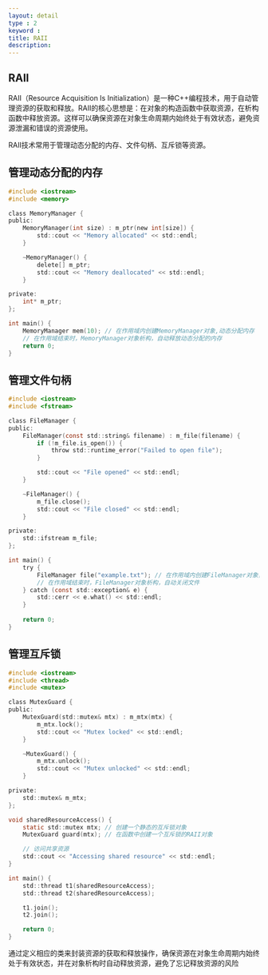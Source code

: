 ```yaml
---
layout: detail
type : 2
keyword :     
title: RAII
description: 
---
```


## RAII

RAII（Resource Acquisition Is Initialization）是一种C++编程技术，用于自动管理资源的获取和释放。RAII的核心思想是：在对象的构造函数中获取资源，在析构函数中释放资源。这样可以确保资源在对象生命周期内始终处于有效状态，避免资源泄漏和错误的资源使用。

RAII技术常用于管理动态分配的内存、文件句柄、互斥锁等资源。

## 管理动态分配的内存

```c
#include <iostream>
#include <memory>

class MemoryManager {
public:
    MemoryManager(int size) : m_ptr(new int[size]) {
        std::cout << "Memory allocated" << std::endl;
    }

    ~MemoryManager() {
        delete[] m_ptr;
        std::cout << "Memory deallocated" << std::endl;
    }

private:
    int* m_ptr;
};

int main() {
    MemoryManager mem(10); // 在作用域内创建MemoryManager对象,动态分配内存
    // 在作用域结束时，MemoryManager对象析构，自动释放动态分配的内存
    return 0;
}
```

## 管理文件句柄
```c
#include <iostream>
#include <fstream>

class FileManager {
public:
    FileManager(const std::string& filename) : m_file(filename) {
        if (!m_file.is_open()) {
            throw std::runtime_error("Failed to open file");
        }

        std::cout << "File opened" << std::endl;
    }

    ~FileManager() {
        m_file.close();
        std::cout << "File closed" << std::endl;
    }

private:
    std::ifstream m_file;
};

int main() {
    try {
        FileManager file("example.txt"); // 在作用域内创建FileManager对象，打开文件
        // 在作用域结束时，FileManager对象析构，自动关闭文件
    } catch (const std::exception& e) {
        std::cerr << e.what() << std::endl;
    }
    
    return 0;
}
```

## 管理互斥锁
```c
#include <iostream>
#include <thread>
#include <mutex>

class MutexGuard {
public:
    MutexGuard(std::mutex& mtx) : m_mtx(mtx) {
        m_mtx.lock();
        std::cout << "Mutex locked" << std::endl;
    }

    ~MutexGuard() {
        m_mtx.unlock();
        std::cout << "Mutex unlocked" << std::endl;
    }

private:
    std::mutex& m_mtx;
};

void sharedResourceAccess() {
    static std::mutex mtx; // 创建一个静态的互斥锁对象
    MutexGuard guard(mtx); // 在函数中创建一个互斥锁的RAII对象

    // 访问共享资源
    std::cout << "Accessing shared resource" << std::endl;
}

int main() {
    std::thread t1(sharedResourceAccess);
    std::thread t2(sharedResourceAccess);

    t1.join();
    t2.join();

    return 0;
}

```

通过定义相应的类来封装资源的获取和释放操作，确保资源在对象生命周期内始终处于有效状态，并在对象析构时自动释放资源，避免了忘记释放资源的风险